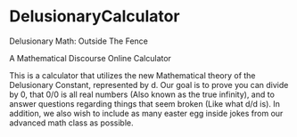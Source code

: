 # DelusionaryCalculator
Delusionary Math: Outside The Fence

A Mathematical Discourse Online Calculator

This is a calculator that utilizes the new Mathematical theory of the Delusionary Constant, represented by d. Our goal is to prove you can divide by 0, that 0/0 is all real numbers (Also known as the true infinity), and to answer questions regarding things that seem broken (Like what d/d is).
In addition, we also wish to include as many easter egg inside jokes from our advanced math class as possible.
